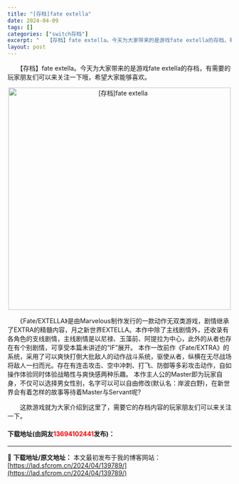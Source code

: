 ```yaml
---
title: "[存档]fate extella"
date: 2024-04-09
tags: []
categories: ["switch存档"]
excerpt: "　　【存档】fate extella。今天为大家带来的是游戏fate extella的存档，有需要的玩家朋友们可以来关注一下哦，希望大家能够喜欢。 　　《Fate/EXTELLA》是由Marvelous制作发行的一款动作无双类游戏，剧情继承了EXTRA的精髓内容，月之新世界EXTELLA。本作中除了&hellip;"
layout: post
---
```


 <p>　　【存档】fate extella。今天为大家带来的是游戏fate extella的存档，有需要的玩家朋友们可以来关注一下哦，希望大家能够喜欢。</p> <p align="center"><img align="" border="0" src="https://lad.sfcrom.cn/wp-content/uploads/2024/04/20240409_6614f13b25649.webp" width="500" alt="[存档]fate extella" /></p> <p>　　《Fate/EXTELLA》是由Marvelous制作发行的一款动作无双类游戏，剧情继承了EXTRA的精髓内容，月之新世界EXTELLA。本作中除了主线剧情外，还收录有各角色的支线剧情，主线剧情是以尼禄、玉藻前、阿提拉为中心，此外的从者也存在有个别剧情，可享受本篇未讲述的&ldquo;IF&rdquo;展开。 本作一改前作《Fate/EXTRA》的系统，采用了可以爽快打倒大批敌人的动作战斗系统，驱使从者，纵横在无尽战场将敌人一扫而光。存在有连击攻击、空中冲刺、打飞、防御等多彩攻击动作，自如操作体验同时体验战略性与爽快感两种乐趣。 本作主人公的Master即为玩家自身，不仅可以选择男女性别，名字可以可以自由修改(默认名：岸波白野)，在新世界会有着怎样的故事等待着Master与Servant呢?</p> <p>　　这款游戏就为大家介绍到这里了，需要它的存档内容的玩家朋友们可以来关注一下。</p> <p><h4>下载地址(由网友<font color="red">13694102441</font>发布)：</h4></p> 

---
📖 **下载地址/原文地址：** 本文最初发布于我的博客网站：[https://lad.sfcrom.cn/2024/04/139789/](https://lad.sfcrom.cn/2024/04/139789/)
